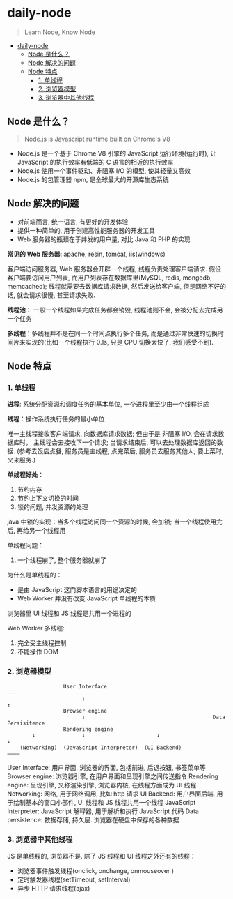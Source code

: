 # daily-node

> Learn Node, Know Node

- [daily-node](#daily-node)
  - [Node 是什么？](#node-是什么)
  - [Node 解决的问题](#node-解决的问题)
  - [Node 特点](#node-特点)
    - [1. 单线程](#1-单线程)
    - [2. 浏览器模型](#2-浏览器模型)
    - [3. 浏览器中其他线程](#3-浏览器中其他线程)

## Node 是什么？

> Node.js is Javascript runtime built on Chrome's V8

- Node.js 是一个基于 Chrome V8 引擎的 JavaScript 运行环境(运行时), 让 JavaScript 的执行效率有低端的 C 语言的相近的执行效率
- Node.js 使用一个事件驱动、非阻塞 I/O 的模型, 使其轻量又高效
- Node.js 的包管理器 npm, 是全球最大的开源库生态系统

## Node 解决的问题

- 对前端而言, 统一语言, 有更好的开发体验
- 提供一种简单的, 用于创建高性能服务器的开发工具
- Web 服务器的瓶颈在于并发的用户量, 对比 Java 和 PHP 的实现

**常见的 Web 服务器**:
apache, resin, tomcat, iis(windows)

客户端访问服务器, Web 服务器会开辟一个线程, 线程负责处理客户端请求.
假设客户端要访问用户列表, 而用户列表存在数据库里(MySQL, redis, mongodb, memcached);
线程就需要去数据库请求数据, 然后发送给客户端, 但是网络不好的话, 就会请求很慢, 甚至请求失败.

**线程池**： 一般一个线程如果完成任务都会销毁, 线程池则不会, 会被分配去完成另一个任务

**多线程**：多线程并不是在同一个时间点执行多个任务, 而是通过非常快速的切换时间片来实现的(比如一个线程执行 0.1s, 只是 CPU 切换太快了, 我们感受不到).

## Node 特点

### 1. 单线程

**进程**: 系统分配资源和调度任务的基本单位, 一个进程里至少由一个线程组成

**线程**：操作系统执行任务的最小单位

唯一主线程接收客户端请求, 向数据库请求数据; 但由于是 非阻塞 I/O,
会在请求数据库时， 主线程会去接收下一个请求;
当请求结束后, 可以去处理数据库返回的数据.
(参考去饭店点餐, 服务员是主线程, 点完菜后, 服务员去服务其他人; 要上菜时, 又来服务.)

**单线程好处**：

  1. 节约内存
  2. 节约上下文切换的时间
  3. 锁的问题, 并发资源的处理

java 中锁的实现：当多个线程访问同一个资源的时候, 会加锁; 当一个线程使用完后, 再给另一个线程用

单线程问题：

  1. 一个线程崩了, 整个服务器就崩了

为什么是单线程的：

- 是由 JavaScript 这门脚本语言的用途决定的
- Web Worker 并没有改变 JavaScript 单线程的本质

浏览器里 UI 线程和 JS 线程是共用一个进程的

Web Worker 多线程:

1. 完全受主线程控制
2. 不能操作 DOM

### 2. 浏览器模型

```
                  User Interface                                       ————
                        ↓                                                ↑
                  Browser engine
                        ↓                                         Data Persisitence
                  Rendering engine
        ↓               ↓                       ↓                        ↓
    (Networking)  (JavaScript Interpreter)  (UI Backend)                ————

```

User Interface: 用户界面, 浏览器的界面, 包括前进, 后退按钮, 书签菜单等
Browser engine: 浏览器引擎, 在用户界面和呈现引擎之间传送指令
Rendering engine: 呈现引擎, 又称渲染引擎, 浏览器内核, 在线程方面成为 UI 线程
Networking: 网络, 用于网络调用, 比如 http 请求
UI Backend: 用户界面后端, 用于绘制基本的窗口小部件, UI 线程和 JS 线程共用一个线程
JavaScript Interpreter: JavaScript 解释器, 用于解析和执行 JavaScript 代码
Data persistence: 数据存储, 持久层. 浏览器在硬盘中保存的各种数据

### 3. 浏览器中其他线程

JS 是单线程的, 浏览器不是.
除了 JS 线程和 UI 线程之外还有的线程：

- 浏览器事件触发线程(onclick, onchange, onmouseover )
- 定时触发器线程(setTimeout, setInterval)
- 异步 HTTP 请求线程(ajax)
